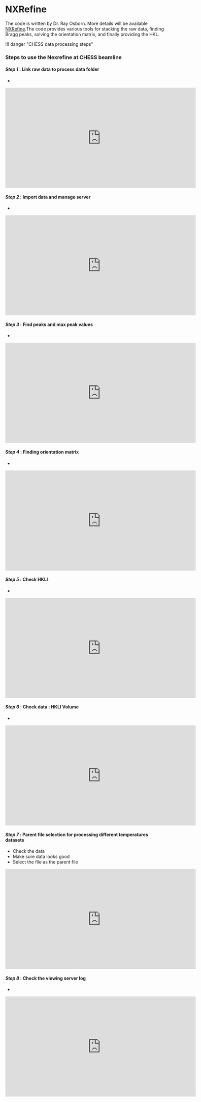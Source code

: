 
# NXRefine
The code is written by Dr. Ray Osborn. More details will be available [NXRefine](https://nexpy.github.io/nxrefine/).The code provides various tools for stacking the raw data, finding Bragg peaks, solving the orientation matrix, and finally providing the HKL. 


!!! danger "CHESS data processing steps" 

### Steps to use the Nexrefine at CHESS beamline

#### <i> Step 1 </i>: Link raw data to process data folder

* 


<iframe width="600" height="315" src="https://www.youtube.com/embed/IAX8-wOgImc?si=CdC_gDJQmBnrNGEq" title="YouTube video player" frameborder="0" allow="accelerometer; autoplay; clipboard-write; encrypted-media; gyroscope; picture-in-picture; web-share" allowfullscreen></iframe>



#### <i> Step 2 </i>: Import data and manage server
* 

<iframe width="600" height="315" src="https://www.youtube.com/embed/9Js5P2Gn_nk?si=7tnBI5l4xqypNcmh" title="YouTube video player" frameborder="0" allow="accelerometer; autoplay; clipboard-write; encrypted-media; gyroscope; picture-in-picture; web-share" allowfullscreen></iframe>


#### <i> Step 3 </i>: Find peaks and max peak values
* 

<iframe width="600" height="315" src="https://www.youtube.com/embed/3bl7pVS2CWI?si=Zdvoku9h_T1JQkfG" title="YouTube video player" frameborder="0" allow="accelerometer; autoplay; clipboard-write; encrypted-media; gyroscope; picture-in-picture; web-share" allowfullscreen></iframe>


#### <i> Step 4 </i>: Finding orientation matrix
* 

<iframe width="600" height="315" src="https://www.youtube.com/embed/AKL9SOP9clQ?si=BmiP6PhG6uTt3T8u" title="YouTube video player" frameborder="0" allow="accelerometer; autoplay; clipboard-write; encrypted-media; gyroscope; picture-in-picture; web-share" allowfullscreen></iframe>


#### <i> Step 5 </i>: Check HKLI 
* 

<iframe width="600" height="315" src="https://www.youtube.com/embed/qbSChMwf0Ck?si=4oNTPcOg9_gqFA2p" title="YouTube video player" frameborder="0" allow="accelerometer; autoplay; clipboard-write; encrypted-media; gyroscope; picture-in-picture; web-share" allowfullscreen></iframe>


#### <i> Step 6 </i>: Check data : HKLI Volume
* 

<iframe width="600" height="315" src="https://www.youtube.com/embed/5_G1QN8JlMw?si=CckLYZPVJmbeBffS" title="YouTube video player" frameborder="0" allow="accelerometer; autoplay; clipboard-write; encrypted-media; gyroscope; picture-in-picture; web-share" allowfullscreen></iframe>

#### <i> Step 7 </i>: Parent file selection for processing different temperatures datasets
* Check the data
* Make sure data looks good 
* Select the file as the parent file

<iframe width="600" height="315" src="https://www.youtube.com/embed/dCsU3QN5yQ0?si=56-IMaUNto7gdNBh" title="YouTube video player" frameborder="0" allow="accelerometer; autoplay; clipboard-write; encrypted-media; gyroscope; picture-in-picture; web-share" allowfullscreen></iframe>


#### <i> Step 8 </i>: Check the viewing server log
* 

<iframe width="600" height="315" src="https://www.youtube.com/embed/EwwbVRqq308?si=u0m6DHsAH_AgnnOb" title="YouTube video player" frameborder="0" allow="accelerometer; autoplay; clipboard-write; encrypted-media; gyroscope; picture-in-picture; web-share" allowfullscreen></iframe>



